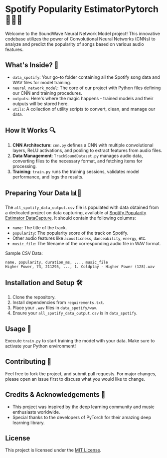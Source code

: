 # Spotify Popularity EstimatorPytorch 🌊🎶🧠

Welcome to the SoundWave Neural Network Model project! This innovative codebase utilizes the power of Convolutional Neural Networks (CNNs) to analyze and predict the popularity of songs based on various audio features.

## What's Inside? 🧐

- `data_spotify`: Your go-to folder containing all the Spotify song data and WAV files for model training.
- `neural_network_model`: The core of our project with Python files defining our CNN and training procedures.
- `outputs`: Here's where the magic happens - trained models and their outputs will be stored here.
- `utils`: A collection of utility scripts to convert, clean, and manage our data.

## How It Works 🔍

1. **CNN Architecture**: `cnn.py` defines a CNN with multiple convolutional layers, ReLU activations, and pooling to extract features from audio files.
2. **Data Management**: `TrackSoundDataset.py` manages audio data, converting files to the necessary format, and fetching items for processing.
3. **Training**: `train.py` runs the training sessions, validates model performance, and logs the results.


## Preparing Your Data 📊🎵

The `all_spotify_data_output.csv` file is populated with data obtained from a dedicated project on data capturing, available at [Spotify Popularity Estimator DataCapture](https://github.com/navidfalah/Spotify-Popularity-Estimator-DataCapture). It should contain the following columns:
- `name`: The title of the track.
- `popularity`: The popularity score of the track on Spotify.
- Other audio features like `acousticness`, `danceability`, `energy`, etc.
- `music_file`: The filename of the corresponding audio file in WAV format.

Sample CSV Data:

```
name, popularity, duration_ms, ..., music_file
Higher Power, 73, 211295, ..., 1. Coldplay - Higher Power (128).wav
```

## Installation and Setup 🛠️

1. Clone the repository.
2. Install dependencies from `requirements.txt`.
3. Place your `.wav` files in `data_spotify/wav`.
4. Ensure your `all_spotify_data_output.csv` is in `data_spotify`.

## Usage 🚀

Execute `train.py` to start training the model with your data. Make sure to activate your Python environment!

## Contributing 🤝

Feel free to fork the project, and submit pull requests. For major changes, please open an issue first to discuss what you would like to change.

## Credits & Acknowledgements 👏

- This project was inspired by the deep learning community and music enthusiasts worldwide.
- Special thanks to the developers of PyTorch for their amazing deep learning library.

## License
This project is licensed under the [MIT License](LICENSE.md).
